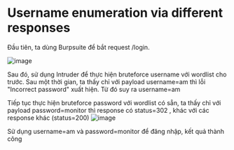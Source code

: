 # Username enumeration via different responses
Đầu tiên, ta dùng Burpsuite để bắt request /login.

![image](https://user-images.githubusercontent.com/103978452/200995668-dec26a4f-0275-421c-abb0-783efcf5c4fb.png)

Sau đó, sử dụng Intruder để thực hiện bruteforce username với wordlist cho trước. Sau một thời gian, ta thấy chỉ với payload username=am thì lỗi "Incorrect password" xuất hiện. Từ đó suy ra username=am

Tiếp tục thực hiện bruteforce password với wordlist có sẵn, ta thấy chỉ với payload password=monitor thì response có status=302 , khác với các response khác (status=200) 
![image](https://user-images.githubusercontent.com/103978452/200998008-5aa01d30-dd4c-40da-b8c4-6ebd3cb70fb6.png)


Sử dụng username=am và password=monitor để đăng nhập, kết quả thành công
